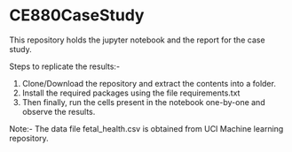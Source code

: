 # CE880CaseStudy
This repository holds the jupyter notebook and the report for the case study.

Steps to replicate the results:-
1. Clone/Download the repository and extract the contents into a folder.
2. Install the required packages using the file requirements.txt
3. Then finally, run the cells present in the notebook one-by-one and observe the results.

Note:- The data file fetal_health.csv is obtained from UCI Machine learning repository.
